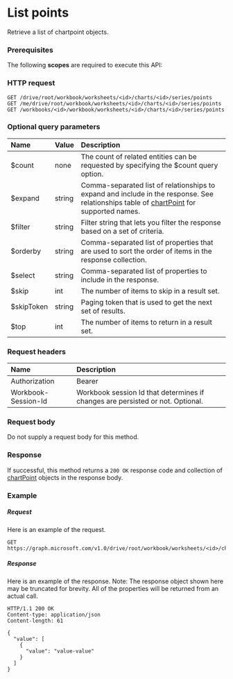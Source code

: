 # List points

Retrieve a list of chartpoint objects.
### Prerequisites
The following **scopes** are required to execute this API: 
### HTTP request
<!-- { "blockType": "ignored" } -->
```http
GET /drive/root/workbook/worksheets/<id>/charts/<id>/series/points
GET /me/drive/root/workbook/worksheets/<id>/charts/<id>/series/points
GET /workbooks/<id>/workbook/worksheets/<id>/charts/<id>/series/points
```
### Optional query parameters
|Name|Value|Description|
|:---------------|:--------|:-------|
|$count|none|The count of related entities can be requested by specifying the $count query option.|
|$expand|string|Comma-separated list of relationships to expand and include in the response. See relationships table of [chartPoint](../resources/chartpoint.md) for supported names. |
|$filter|string|Filter string that lets you filter the response based on a set of criteria.|
|$orderby|string|Comma-separated list of properties that are used to sort the order of items in the response collection.|
|$select|string|Comma-separated list of properties to include in the response.|
|$skip|int|The number of items to skip in a result set.|
|$skipToken|string|Paging token that is used to get the next set of results.|
|$top|int|The number of items to return in a result set.|

### Request headers
| Name      |Description|
|:----------|:----------|
| Authorization  | Bearer <code>|
| Workbook-Session-Id  | Workbook session Id that determines if changes are persisted or not. Optional.|

### Request body
Do not supply a request body for this method.
### Response
If successful, this method returns a `200 OK` response code and collection of [chartPoint](../resources/chartpoint.md) objects in the response body.
### Example
##### Request
Here is an example of the request.
<!-- {
  "blockType": "request",
  "name": "get_points"
}-->
```http
GET https://graph.microsoft.com/v1.0/drive/root/workbook/worksheets/<id>/charts/<id>/series/points
```
##### Response
Here is an example of the response. Note: The response object shown here may be truncated for brevity. All of the properties will be returned from an actual call.
<!-- {
  "blockType": "response",
  "truncated": true,
  "@odata.type": "microsoft.graph.chartpoint",
  "isCollection": true
} -->
```http
HTTP/1.1 200 OK
Content-type: application/json
Content-length: 61

{
  "value": [
    {
      "value": "value-value"
    }
  ]
}
```

<!-- uuid: 8fcb5dbc-d5aa-4681-8e31-b001d5168d79
2015-10-25 14:57:30 UTC -->
<!-- {
  "type": "#page.annotation",
  "description": "List points",
  "keywords": "",
  "section": "documentation",
  "tocPath": ""
}-->